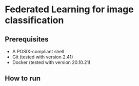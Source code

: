 # Federated Learning for image classification

## Prerequisites

- A POSIX-compliant shell
- Git (tested with version 2.41)
- Docker (tested with version 20.10.21)

## How to run
